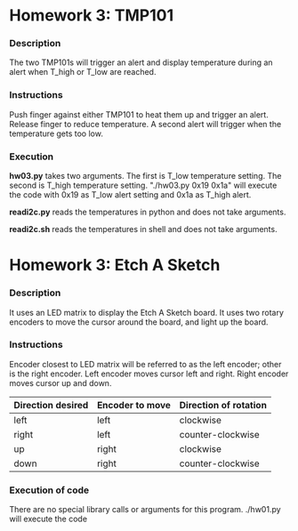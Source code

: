 # Homework 3: TMP101

### Description
The two TMP101s will trigger an alert and display temperature during an alert when T_high or T_low are reached.

### Instructions
Push finger against either TMP101 to heat them up and trigger an alert.  Release finger to reduce temperature.  A second alert will trigger when the temperature gets too low.

### Execution
**hw03.py** takes two arguments.  The first is T_low temperature setting.  The second is T_high temperature setting.
"./hw03.py 0x19 0x1a" will execute the code with 0x19 as T_low alert setting and 0x1a as T_high alert.

**readi2c.py** reads the temperatures in python and does not take arguments.

**readi2c.sh** reads the temperatures in shell and does not take arguments.

# Homework 3: Etch A Sketch

### Description
It uses an LED matrix to display the Etch A Sketch board.
It uses two rotary encoders to move the cursor around the board, and light up the board.

### Instructions
Encoder closest to LED matrix will be referred to as the left encoder; other is the right encoder.
Left encoder moves cursor left and right.
Right encoder moves cursor up and down.

Direction desired | Encoder to move | Direction of rotation
------------------|-----------------|---------------------
left| left | clockwise
right| left | counter-clockwise
up| right | clockwise
down | right | counter-clockwise

### Execution of code
There are no special library calls or arguments for this program.
./hw01.py will execute the code
